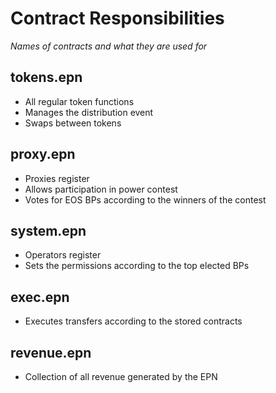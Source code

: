 # Contract Responsibilities

_Names of contracts and what they are used for_

## tokens.epn

- All regular token functions
- Manages the distribution event
- Swaps between tokens

## proxy.epn

- Proxies register
- Allows participation in power contest
- Votes for EOS BPs according to the winners of the contest

## system.epn

- Operators register
- Sets the permissions according to the top elected BPs

## exec.epn

- Executes transfers according to the stored contracts

## revenue.epn

- Collection of all revenue generated by the EPN
